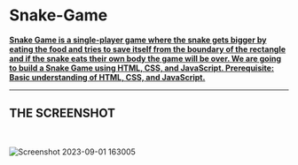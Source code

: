 # Snake-Game
<b>
<u>  
Snake Game is a single-player game where the snake gets bigger by eating the food and tries to save itself from the boundary of the rectangle and if the snake eats their own body the game will be over.  We are going to build a Snake Game using HTML, CSS, and JavaScript.  Prerequisite:   Basic understanding of HTML, CSS, and JavaScript.
</u>
</b>
<hr>

<h2>THE SCREENSHOT </h2>

<br>


![Screenshot 2023-09-01 163005](https://github.com/anshul-132002/Snake-Game/assets/128448038/52390211-a9c6-4c4b-b6d8-16239aadd5f5)
